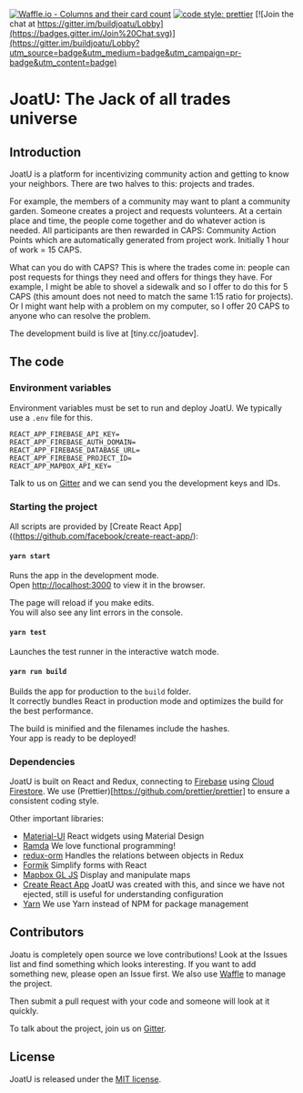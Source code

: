 [![Waffle.io - Columns and their card count](https://badge.waffle.io/shawnlauzon/joatu.png?columns=all)](https://waffle.io/shawnlauzon/joatu?utm_source=badge)
[![code style: prettier](https://img.shields.io/badge/code_style-prettier-ff69b4.svg?style=flat-square)](https://github.com/prettier/prettier)
[![Join the chat at https://gitter.im/buildjoatu/Lobby](https://badges.gitter.im/Join%20Chat.svg)](https://gitter.im/buildjoatu/Lobby?utm_source=badge&utm_medium=badge&utm_campaign=pr-badge&utm_content=badge)

# JoatU: The Jack of all trades universe

## Introduction

JoatU is a platform for incentivizing community action and getting to know your neighbors. There are two halves to this: projects and trades.

For example, the members of a community may want to plant a community garden. Someone creates a project and requests volunteers. At a certain place and time, the people come together and do whatever action is needed. All participants are then rewarded in CAPS: Community Action Points which are automatically generated from project work. Initially 1 hour of work = 15 CAPS.

What can you do with CAPS? This is where the trades come in: people can post requests for things they need and offers for things they have. For example, I might be able to shovel a sidewalk and so I offer to do this for 5 CAPS (this amount does not need to match the same 1:15 ratio for projects). Or I might want help with a problem on my computer, so I offer 20 CAPS to anyone who can resolve the problem.

The development build is live at [tiny.cc/joatudev].

## The code

### Environment variables

Environment variables must be set to run and deploy JoatU. We typically use a `.env` file for this.

```
REACT_APP_FIREBASE_API_KEY=
REACT_APP_FIREBASE_AUTH_DOMAIN=
REACT_APP_FIREBASE_DATABASE_URL=
REACT_APP_FIREBASE_PROJECT_ID=
REACT_APP_MAPBOX_API_KEY=
```

Talk to us on [Gitter](https://gitter.im/buildjoatu/Lobby) and we can send you the development keys and IDs.

### Starting the project

All scripts are provided by [Create React App]((https://github.com/facebook/create-react-app/):

#### `yarn start`

Runs the app in the development mode.<br>
Open [http://localhost:3000](http://localhost:3000) to view it in the browser.

The page will reload if you make edits.<br>
You will also see any lint errors in the console.

#### `yarn test`

Launches the test runner in the interactive watch mode.<br>

#### `yarn run build`

Builds the app for production to the `build` folder.<br>
It correctly bundles React in production mode and optimizes the build for the best performance.

The build is minified and the filenames include the hashes.<br>
Your app is ready to be deployed!

### Dependencies

JoatU is built on React and Redux, connecting to [Firebase](https://firebase.google.com/) using [Cloud Firestore](https://firebase.google.com/docs/firestore/). We use (Prettier)[https://github.com/prettier/prettier] to ensure a consistent coding style.

Other important libraries:

* [Material-UI](https://material-ui-next.com/) React widgets using Material Design
* [Ramda](http://ramdajs.com/) We love functional programming!
* [redux-orm](https://github.com/tommikaikkonen/redux-orm) Handles the relations between objects in Redux
* [Formik](https://github.com/jaredpalmer/formik) Simplify forms with React
* [Mapbox GL JS](https://www.mapbox.com/mapbox-gl-js/api/) Display and manipulate maps
* [Create React App](https://github.com/facebook/create-react-app/) JoatU was created with this, and since we have not ejected, still is useful for understanding configuration
* [Yarn](https://yarnpkg.com/en/) We use Yarn instead of NPM for package management

## Contributors

Joatu is completely open source we love contributions! Look at the Issues list and find something which looks interesting. If you want to add something new, please open an Issue first. We also use [Waffle](https://waffle.io/shawnlauzon/joatu) to manage the project.

Then submit a pull request with your code and someone will look at it quickly.

To talk about the project, join us on [Gitter](https://gitter.im/buildjoatu/Lobby).

## License

JoatU is released under the [MIT license](./LICENSE).
